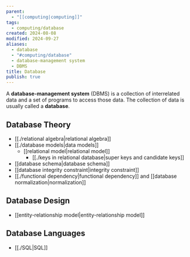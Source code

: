 ```yaml
---
parent:
  - "[[computing|computing]]"
tags:
  - computing/database
created: 2024-08-08
modified: 2024-09-27
aliases:
  - database
  - "#computing/database"
  - database-management system
  - DBMS
title: Database
publish: true
---
```

A **database-management system** (DBMS) is a collection of interrelated data and a set of programs to access those data. The collection of data is usually called a **database**.

## Database Theory
- [[./relational algebra|relational algebra]]
- [[./database models|data models]]
  - [[relational model|relational model]]
    - [[./keys in relational database|super keys and candidate keys]]
- [[database schema|database schema]]
- [[database integrity constraint|integrity constraint]]
- [[./functional dependency|functional dependency]] and [[database normalization|normalization]]

## Database Design
- [[entity-relationship model|entity-relationship model]]

## Database Languages
- [[./SQL|SQL]]